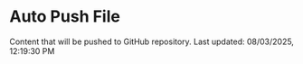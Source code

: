 # Auto Push File

Content that will be pushed to GitHub repository.
Last updated: 08/03/2025, 12:19:30 PM